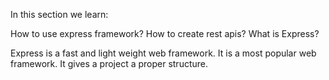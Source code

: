 In this section we learn:

How to use express framework?
How to create rest apis?
What is Express?

Express is a fast and light weight web framework. 
It is a most popular web framework. 
It gives a project a proper structure.